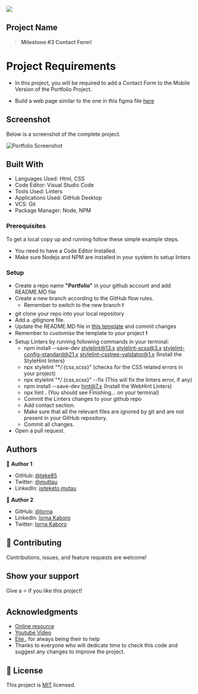 ![](https://img.shields.io/badge/Microverse-blueviolet)

## Project Name

> **Milestone #3 Contact Form!**

# Project Requirements

- In this project, you will be required to add a Contact Form to the Mobile Version of the Portfolio Project.

- Build a web page similar to the one in this figma file [here](https://www.figma.com/file/l7SqJ3ZfkAKih9sFxvWSR4/Microverse-Student-Project-1?node-id=0%3A1)

## Screenshot

Below is a screenshot of the complete project.

![Portfolio Screenshot](https://user-images.githubusercontent.com/29442846/186222285-193297b5-0f5b-4155-bafb-75eea1fa994c.png)

## Built With

- Languages Used: Html, CSS
- Code Editor: Visual Studio Code
- Tools Used: Linters
- Applications Used: GitHub Desktop
- VCS: Git
- Package Manager: Node, NPM

### Prerequisites

To get a local copy up and running follow these simple example steps.

- You need to have a Code Editor Installed.
- Make sure Nodejs and NPM are installed in your system to setup linters

### Setup

- Create a repo name **"Portfolio"** in your github account and add README.MD file
- Create a new branch according to the GitHub flow rules.
  - Remember to switch to the new branch :exclamation:
- git clone your repo into your local repository
- Add a .gitignore file.
- Update the README.MD file in [this template](https://github.com/microverseinc/readme-template) and commit changes
- Remember to _customise_ the template to your project :exclamation:
- Setup Linters by running following commands in your terminal:
  - npm install --save-dev stylelint@13.x stylelint-scss@3.x stylelint-config-standard@21.x stylelint-csstree-validator@1.x (Install the StyleHint linters)
  - npx stylelint "\*_/_.{css,scss}" (checks for the CSS related errors in your project)
  - npx stylelint "\*_/_.{css,scss}" --fix (This will fix the linters error, if any)
  - npm install --save-dev hint@7.x (Install the WebHint Linters)
  - npx hint . (You should see Finishing... on your terminal)
  - Commit the Linters changes to your github repo
  - Add contact section.
  - Make sure that all the relevant files are ignored by git and are not present in your GitHub repository.
  - Commit all changes.
- Open a pull request.

## Authors

👤 **Author 1** 

- GitHub: [@teke85](https://github.com/teke85)
- Twitter: [@muttau](https://twitter.com/muttau)
- LinkedIn: [isiteketo mutau](https://www.linkedin.com/in/isiteketo-mutau-736894241/)

👤 **Author 2** 

- GitHub: [@lorna](https://github.com/Lornakaboro)
- LinkedIn: [lorna Kaboro](https://www.linkedin.com/in/lorna-kaboro-23620b242/)
- Twitter: [lorna Kaboro](https://twitter.com/KaboroLorna)

## 🤝 Contributing

Contributions, issues, and feature requests are welcome!

## Show your support

Give a ⭐️ if you like this project!

## Acknowledgments

- [Online resource](https://learn.shayhowe.com/html-css/writing-your-best-code/)
- [Youtube Video](https://www.youtube.com/watch?v=CFgeJq4l1YM&list=PLu8EoSxDXHP7xj_y6NIAhy0wuCd4uVdid&index=13)
- [Elie ](https://github.com/X-Elie-X), for always being their to help
- Thanks to everyone who will dedicate time to check this code and suggest any changes to improve the project.

## 📝 License

This project is [MIT](./MIT.md) licensed.
